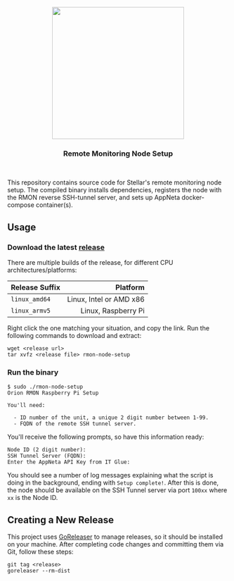 <div align="center">
  <br/>
  <img src="https://res.cloudinary.com/stellaraf/image/upload/v1604277355/stellar-logo-gradient.svg" width=300 />
  <br/>
  <h3>Remote Monitoring Node Setup</h3>
  <br/>
</div>

This repository contains source code for Stellar's remote monitoring node setup. The compiled binary installs dependencies, registers the node with the RMON reverse SSH-tunnel server, and sets up AppNeta docker-compose container(s).

## Usage

### Download the latest [release](https://github.com/stellaraf/rmon-node-setup/releases/latest)

There are multiple builds of the release, for different CPU architectures/platforms:

| Release Suffix |                Platform |
| :------------- | ----------------------: |
| `linux_amd64`  | Linux, Intel or AMD x86 |
| `linux_armv5`  |     Linux, Raspberry Pi |

Right click the one matching your situation, and copy the link. Run the following commands to download and extract:

```shell
wget <release url>
tar xvfz <release file> rmon-node-setup
```

### Run the binary

```console
$ sudo ./rmon-node-setup
Orion RMON Raspberry Pi Setup

You'll need:

  - ID number of the unit, a unique 2 digit number between 1-99.
  - FQDN of the remote SSH tunnel server.
```

You'll receive the following prompts, so have this information ready:

```
Node ID (2 digit number):
SSH Tunnel Server (FQDN):
Enter the AppNeta API Key from IT Glue:
```

You should see a number of log messages explaining what the script is doing in the background, ending with `Setup complete!`. After this is done, the node should be available on the SSH Tunnel server via port `100xx` where `xx` is the Node ID.

## Creating a New Release

This project uses [GoReleaser](https://goreleaser.com/) to manage releases, so it should be installed on your machine. After completing code changes and committing them via Git, follow these steps:

```
git tag <release>
goreleaser --rm-dist
```

